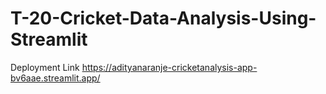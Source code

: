 # T-20-Cricket-Data-Analysis-Using-Streamlit

Deployment Link
https://adityanaranje-cricketanalysis-app-bv6aae.streamlit.app/
